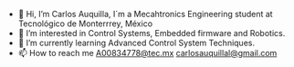 - 👋 Hi, I’m Carlos Auquilla, I´m a Mecahtronics Engineering student at Tecnológico de Monterrrey, México
- 👀 I’m interested in Control Systems, Embedded firmware and Robotics.
- 🌱 I’m currently learning Advanced Control System Techniques.
- 📫 How to reach me A00834778@tec.mx carlosauquillal@gmail.com 

<!---
carlos2219/carlos2219 is a ✨ special ✨ repository because its `README.md` (this file) appears on your GitHub profile.
You can click the Preview link to take a look at your changes.
--->
